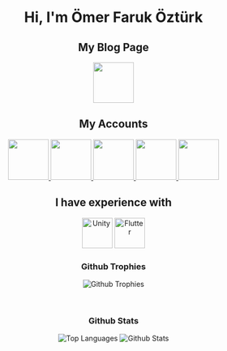 <h1 align="center">Hi, I'm Ömer Faruk Öztürk</h1>
<h2 align="center"> My Blog Page </h2>
<p align="center">
  <a href="https://ozturkomerfaruk.com/" alt="My Blog">
    <img src="https://ozturkomerfaruk.com/wp-content/uploads/2021/10/ozturkomerfaruk.png" width="80" height="80" />
  </a>
</p>
<h2 align="center"> My Accounts </h2>
<p align="center">
  <a href="https://www.linkedin.com/in/ozturkomerfaruk/" alt="Linkedin">
    <img src="https://img.icons8.com/color/344/linkedin.png" width="80" height="80" />
  </a>
  <a href="https://app.patika.dev/ozturkomerfaruk" alt="Patika Dev">
    <img src="https://patika-prod.s3.eu-central-1.amazonaws.com/staticFiles/patikaLogo.png" width="80" height="80" />
  </a>
  <a href="https://gelecegiyazanlar.turkcell.com.tr/kisi/omerfarukozturk026" alt="Turkcell"> 
    <img src="https://ffo3gv1cf3ir.merlincdn.net/SiteAssets/Hakkimizda/render/genel/turkcell-logo/turkcell-logo_325x244.png" width="80" height="80" />
  </a>
  <a href="https://stackoverflow.com/users/14515158/Ömer-faruk?tab=summary" alt="Stackoverflow">
    <img src="https://upload.wikimedia.org/wikipedia/commons/thumb/e/ef/Stack_Overflow_icon.svg/768px-Stack_Overflow_icon.svg.png" width="80" height="80"   />
  </a>
  <a href="https://www.hackerrank.com/omerfarukozturk1" alt="Stackoverflow">
    <img src="https://user-images.githubusercontent.com/47387270/88639285-3d699900-d0da-11ea-8ef0-39dd521c28b8.jpg" width="80" height="80" />
  </a>
  
</p>
<h2 align="center"> I have experience with </h2>
<p align="center">
  <img src="https://developer.apple.com/swift/images/swift-og.png" width="60" height="60" alt="Unity"/>
  <img src="https://img.icons8.com/color/344/flutter.png" width="60" height="60" alt="Flutter"/>
</p>

<h3 align="center"> Github Trophies </h3>
<p align="center">
  <img src="https://github-profile-trophy.vercel.app/?username=ozturkomerfaruk&no-frame=true&column=7&include_all_commits=true&count_private=true&show_icons=true&theme=tokyonight&margin-w=20" alt="Github Trophies"/>
</p>  
</br>
<h3 align="center"> Github Stats </h3>
<p align="center">
  <img src="https://github-readme-stats.vercel.app/api/top-langs/?username=ozturkomerfaruk&layout=compact&langs_count=8&show_icons=true&theme=tokyonight&margin-w=20" alt="Top Languages"/>
  <img src="https://github-readme-stats.vercel.app/api?username=ozturkomerfaruk&show_icons=true&theme=tokyonight&margin-w=20" alt="Github Stats"/>
</p>
